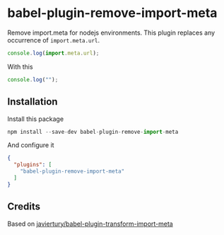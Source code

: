 # babel-plugin-remove-import-meta

Remove import.meta for nodejs environments. This plugin replaces any occurrence of `import.meta.url`.

```js
console.log(import.meta.url);
```

With this

```js
console.log("");
```

## Installation

Install this package

```javascript
npm install --save-dev babel-plugin-remove-import-meta
```

And configure it

```json
{
  "plugins": [
    "babel-plugin-remove-import-meta"
  ]
}
```

## Credits

Based on [javiertury/babel-plugin-transform-import-meta](https://github.com/javiertury/babel-plugin-transform-import-meta)
